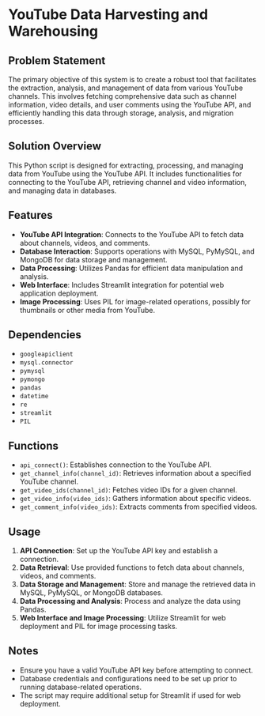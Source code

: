 # YouTube Data Harvesting and Warehousing

## Problem Statement
The primary objective of this system is to create a robust tool that facilitates the extraction, analysis, and management of data from various YouTube channels. 
This involves fetching comprehensive data such as channel information, video details, and user comments using the YouTube API, and efficiently handling this data through storage, analysis, and migration processes.

## Solution Overview
This Python script is designed for extracting, processing, and managing data from YouTube using the YouTube API. It includes functionalities for connecting to the YouTube API, retrieving channel and video information, and managing data in databases.

## Features
- **YouTube API Integration**: Connects to the YouTube API to fetch data about channels, videos, and comments.
- **Database Interaction**: Supports operations with MySQL, PyMySQL, and MongoDB for data storage and management.
- **Data Processing**: Utilizes Pandas for efficient data manipulation and analysis.
- **Web Interface**: Includes Streamlit integration for potential web application deployment.
- **Image Processing**: Uses PIL for image-related operations, possibly for thumbnails or other media from YouTube.

## Dependencies
- `googleapiclient`
- `mysql.connector`
- `pymysql`
- `pymongo`
- `pandas`
- `datetime`
- `re`
- `streamlit`
- `PIL`

## Functions
- `api_connect()`: Establishes connection to the YouTube API.
- `get_channel_info(channel_id)`: Retrieves information about a specified YouTube channel.
- `get_video_ids(channel_id)`: Fetches video IDs for a given channel.
- `get_video_info(video_ids)`: Gathers information about specific videos.
- `get_comment_info(video_ids)`: Extracts comments from specified videos.

## Usage
1. **API Connection**: Set up the YouTube API key and establish a connection.
2. **Data Retrieval**: Use provided functions to fetch data about channels, videos, and comments.
3. **Data Storage and Management**: Store and manage the retrieved data in MySQL, PyMySQL, or MongoDB databases.
4. **Data Processing and Analysis**: Process and analyze the data using Pandas.
5. **Web Interface and Image Processing**: Utilize Streamlit for web deployment and PIL for image processing tasks.

## Notes
- Ensure you have a valid YouTube API key before attempting to connect.
- Database credentials and configurations need to be set up prior to running database-related operations.
- The script may require additional setup for Streamlit if used for web deployment.

